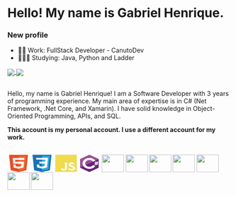# Hello! My name is Gabriel Henrique.

### New profile
- 👨‍💻 Work: FullStack Developer - CanutoDev
- 👨🏻‍🎓 Studying: Java, Python and Ladder

<a href="https://github.com/anuraghazra/github-readme-stats">
  <img height=200 align="center" src="https://github-readme-stats.vercel.app/api?username=Gabriel-H-Silva&theme=transparent" />
</a>
<a href="https://github.com/anuraghazra/convoychat">
  <img height=200 align="center" src="https://github-readme-stats.vercel.app/api/top-langs?username=Gabriel-H-Silva&layout=compact&langs_count=8&card_width=320&theme=transparent" />
</a>
<br/><br/>

Hello, my name is Gabriel Henrique! I am a Software Developer with 3 years of programming experience. My main area of expertise is in C# (Net Framework, .Net Core, and Xamarin). I have solid knowledge in Object-Oriented Programming, APIs, and SQL.

<b> This account is my personal account. I use a different account for my work. <b/>

<div style="display: inline_block"><br>
  
  <img align="center" height="40" width="50" src="https://raw.githubusercontent.com/devicons/devicon/master/icons/html5/html5-original.svg">
  <img align="center" height="40" width="50" src="https://raw.githubusercontent.com/devicons/devicon/master/icons/css3/css3-original.svg">
  <img align="center" height="40" width="50" src="https://raw.githubusercontent.com/devicons/devicon/master/icons/javascript/javascript-plain.svg">
  <img align="center" height="40" width="50" src="https://raw.githubusercontent.com/devicons/devicon/master/icons/csharp/csharp-original.svg">
  <img align="center" height="40" width="50" src="https://cdn.jsdelivr.net/gh/devicons/devicon/icons/c/c-original.svg" />
  <img align="center" height="40" width="50" src="https://cdn.jsdelivr.net/gh/devicons/devicon/icons/cplusplus/cplusplus-original.svg" />
  <img align="center" height="40" width="50" src="https://cdn.jsdelivr.net/gh/devicons/devicon/icons/dotnetcore/dotnetcore-original.svg" />
  <img align="center" height="40" width="50" src="https://cdn.jsdelivr.net/gh/devicons/devicon/icons/mysql/mysql-original-wordmark.svg" />
  <img align="center" height="40" width="50" src="https://cdn.jsdelivr.net/gh/devicons/devicon/icons/php/php-original.svg" />
  <img align="center" height="40" width="50" src="https://cdn.jsdelivr.net/gh/devicons/devicon/icons/unity/unity-original.svg" />
  <img align="center" height="40" width="50" src="https://cdn.jsdelivr.net/gh/devicons/devicon/icons/vuejs/vuejs-original-wordmark.svg" />
          
</div>
